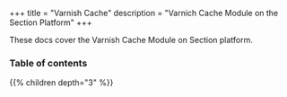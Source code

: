 +++
title = "Varnish Cache"
description = "Varnich Cache Module on the Section Platform"
+++

These docs cover the Varnish Cache Module on Section platform.

### Table of contents

{{% children depth="3" %}}
